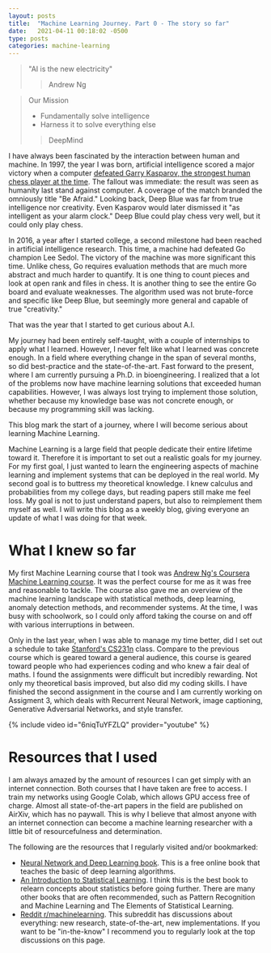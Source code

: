 ```yaml
---
layout: posts
title:  "Machine Learning Journey. Part 0 - The story so far"
date:   2021-04-11 00:18:02 -0500
type: posts
categories: machine-learning
---
```

> "AI is the new electricity"
>> Andrew Ng

> Our Mission
> * Fundamentally solve intelligence
> * Harness it to solve everything else
>> DeepMind

I have always been fascinated by the interaction between human and machine. In 1997, the year I was born,
artificial intelligence scored a major victory when a computer [defeated Garry Kasparov, the 
strongest human chess player at the time](https://en.wikipedia.org/wiki/Deep_Blue_versus_Garry_Kasparov). 
The fallout was immediate: the result was seen as humanity last stand against computer. 
A coverage of the match branded the omniously title "Be Afraid." Looking back, Deep Blue was far
from true intelligence nor creativity. Even Kasparov would later dismissed it "as intelligent as your
alarm clock." Deep Blue could play chess very well, but it could only play chess. 
   
In 2016, a year after I started college, a second milestone had been reached in artificial intelligence
research. This time, a machine had defeated Go champion Lee Sedol. 
The victory of the machine was more significant this time. Unlike chess, Go requires evaluation
methods that are much more abstract and much harder to quantify. It is one thing to count pieces and look
at open rank and files in chess. It is another thing to see the entire Go board and evaluate weaknesses.
The algorithm used was not brute-force and specific like Deep Blue, but seemingly more general and
capable of true "creativity." 

That was the year that I started to get curious about A.I.

My journey had been entirely self-taught, with a couple of internships to apply what I learned.
However, I never felt like what I learned was concrete enough. In a field where everything change
in the span of several months, so did best-practice and the state-of-the-art. Fast forward 
to the present, where I am currently pursuing a Ph.D. in bioengineering. I realized that a lot
of the problems now have machine learning solutions that exceeded human capabilities. 
However, I was always lost trying to implement those solution, whether because my knowledge base
was not concrete enough, or because my programming skill was lacking. 

This blog mark the start of a journey, where I will become serious about learning Machine Learning.

Machine Learning is a large field that people dedicate their entire lifetime toward it. Therefore
it is important to set out a realistic goals for my journey. For my first goal, I just wanted to learn the
engineering aspects of machine learning and implement systems that can be deployed in the real world.
My second goal is to buttress my theoretical knowledge. I knew calculus and probabilities from 
my college days, but reading papers still make me feel loss. My goal is not to just understand papers,
but also to reimplement them myself as well. I will write this blog as a weekly blog, giving everyone
an update of what I was doing for that week.

# What I knew so far

My first Machine Learning course that I took was [Andrew Ng's Coursera Machine Learning course](https://www.coursera.org/learn/machine-learning). It was the perfect course for me as it was 
free and reasonable to tackle. The course also gave me an overview of the machine learning landscape
with statistical methods, deep learning, anomaly detection methods, and recommender systems. At the
time, I was busy with schoolwork, so I could only afford taking the course on and off with various
interruptions in between. 

Only in the last year, when I was able to manage my time better, did I set out a schedule to 
take [Stanford's CS231n](http://cs231n.stanford.edu/) class. Compare to the previous course which
is geared toward a general audience, this course is geared toward people who had experiences coding
and who knew a fair deal of maths. I found the assignments were difficult but incredibly rewarding.
Not only my theoretical basis improved, but also did my coding skills. I have finished 
the second assignment in the course and I am currently working on Assigment 3, which deals with 
Recurrent Neural Network, image captioning, Generative Adversarial Networks, and style transfer. 

{% include video id="6niqTuYFZLQ" provider="youtube" %}

# Resources that I used

I am always amazed by the amount of resources I can get simply with an internet connection. 
Both courses that I have taken are free to access. I train my networks using
Google Colab, which allows GPU access free of charge. Almost all state-of-the-art papers
in the field are published on AirXiv, which has no paywall. This is why I believe that 
almost anyone with an internet connection can become a machine learning researcher with
a little bit of resourcefulness and determination. 

The following are the resources that I regularly visited and/or bookmarked:
* [Neural Network and Deep Learning book](http://neuralnetworksanddeeplearning.com/index.html). 
This is a free online book that teaches the basic of deep learning algorithms.
* [An Introduction to Statistical Learning](https://www.statlearning.com/). I think this 
is the best book to relearn concepts about statistics before going further. There are many 
other books that are often recommended, such as Pattern Recognition and Machine Learning and
The Elements of  Statistical Learning.
* [Reddit r/machinelearning](https://www.reddit.com/r/MachineLearning/). This subreddit has 
discussions about everything: new research, state-of-the-art, new implementations. If you 
want to be "in-the-know" I recommend you to regularly look at the top discussions on this page.


